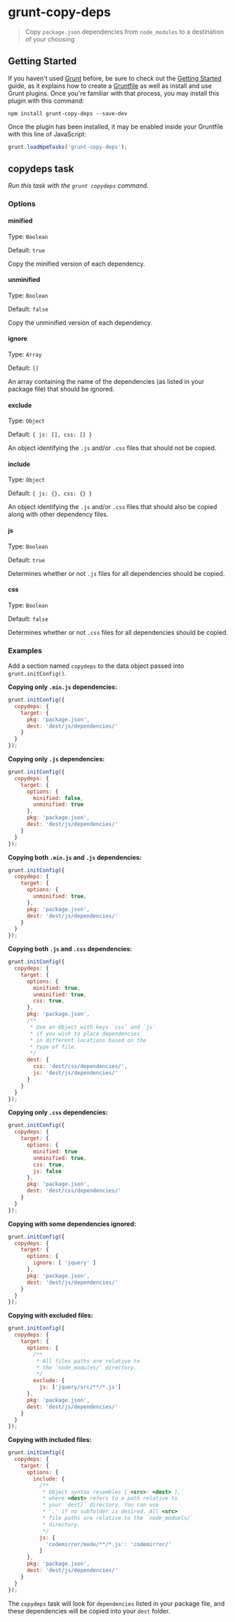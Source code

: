 # grunt-copy-deps

> Copy `package.json` dependencies from `node_modules` to a destination of your choosing



## Getting Started

If you haven't used [Grunt](http://gruntjs.com/) before, be sure to check out the [Getting Started](http://gruntjs.com/getting-started) guide, as it explains how to create a [Gruntfile](http://gruntjs.com/sample-gruntfile) as well as install and use Grunt plugins. Once you're familiar with that process, you may install this plugin with this command:

```shell
npm install grunt-copy-deps --save-dev
```

Once the plugin has been installed, it may be enabled inside your Gruntfile with this line of JavaScript:

```js
grunt.loadNpmTasks('grunt-copy-deps');
```


## copydeps task
_Run this task with the `grunt copydeps` command._


### Options


#### minified

Type: `Boolean`  

Default: `true`

Copy the minified version of each dependency.


#### unminified

Type: `Boolean`  

Default: `false`

Copy the unminified version of each dependency.


#### ignore

Type: `Array`  

Default: `[]`

An array containing the name of the dependencies (as listed in your package file) that should be ignored.

#### exclude

Type: `Object`

Default: `{ js: [], css: [] }`

An object identifying the `.js` and/or `.css` files that should not be copied.


#### include

Type: `Object`

Default: `{ js: {}, css: {} }`

An object identifying the `.js` and/or `.css` files that should also be copied along with other dependency files.


#### js

Type: `Boolean`

Default: `true`

Determines whether or not `.js` files for all dependencies should be copied.


#### css

Type: `Boolean`

Default: `false`

Determines whether or not `.css` files for all dependencies should be copied.


### Examples

Add a section named `copydeps` to the data object passed into `grunt.initConfig()`.

**Copying only `.min.js` dependencies:**

```js
grunt.initConfig({
  copydeps: {            
    target: {            
      pkg: 'package.json',
      dest: 'dest/js/dependencies/'
    }
  }
});
```

**Copying only `.js` dependencies:**

```js
grunt.initConfig({
  copydeps: {            
    target: {            
      options: {   
        minified: false,
        unminified: true
      },
      pkg: 'package.json',
      dest: 'dest/js/dependencies/'
    }
  }
});
```

**Copying both `.min.js` and `.js` dependencies:**

```js
grunt.initConfig({
  copydeps: {            
    target: {            
      options: {   
        unminified: true,
      },
      pkg: 'package.json',
      dest: 'dest/js/dependencies/'
    }
  }
});
```

**Copying both `.js` and `.css` dependencies:**

```js
grunt.initConfig({
  copydeps: {            
    target: {            
      options: {  
        minified: true,
        unminified: true,
        css: true,
      },
      pkg: 'package.json',
      /**
       * Use an Object with keys `css` and `js`
       * if you wish to place dependencies
       * in different locations based on the
       * type of file.
       */
      dest: {
        css: 'dest/css/dependencies/',
        js: 'dest/js/dependencies/'
      }
    }
  }
});
```


**Copying only `.css` dependencies:**

```js
grunt.initConfig({
  copydeps: {            
    target: {            
      options: {  
        minified: true
        unminified: true,
        css: true,
        js: false
      },
      pkg: 'package.json',
      dest: 'dest/css/dependencies/'
    }
  }
});
```

**Copying with some dependencies ignored:**

```js
grunt.initConfig({
  copydeps: {            
    target: {            
      options: {   
        ignore: [ 'jquery' ]
      },
      pkg: 'package.json',
      dest: 'dest/js/dependencies/'
    }
  }
});
```

**Copying with excluded files:**

```js
grunt.initConfig({
  copydeps: {            
    target: {            
      options: {   
        /**
         * All files paths are relative to
         * the `node_modules/` directory.
         */
        exclude: {
          js: ['jquery/src/**/*.js']
      },
      pkg: 'package.json',
      dest: 'dest/js/dependencies/'
    }
  }
});
```
  
**Copying with included files:**

```js
grunt.initConfig({
  copydeps: {            
    target: {            
      options: {   
        include: {
          /**
           * Object syntax resembles { <src>: <dest> }, 
           * where <dest> refers to a path relative to 
           * your `dest/` directory. You can use
           * '.' if no subfolder is desired. All <src>
           * file paths are relative to the `node_moduels/`
           * directory.
           */
          js: {
            'codemirror/mode/**/*.js': 'codemirror/'
          }
      },
      pkg: 'package.json',
      dest: 'dest/js/dependencies/'
    }
  }
});
```

The `copydeps` task will look for `dependencies` listed in your package file, and these dependencies will be copied into your `dest` folder.
